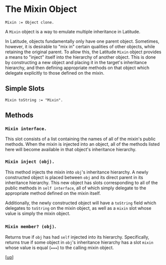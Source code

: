 
# The Mixin Object

    Mixin := Object clone.

A `Mixin` object is a way to emulate multiple inheritance in
Latitude.

In Latitude, objects fundamentally only have one parent
object. Sometimes, however, it is desirable to "mix in" certain
qualities of other objects, while retaining the original parent. To
allow this, the Latitude `Mixin` object provides a means to "inject"
itself into the hierarchy of another object. This is done by
constructing a new object and placing it in the target's inheritance
hierarchy, and then defining appropriate methods on that object which
delegate explicitly to those defined on the mixin.

## Simple Slots

    Mixin toString := "Mixin".

## Methods

### `Mixin interface.`

This slot consists of a list containing the names of all of the
mixin's public methods. When the mixin is injected into an object, all
of the methods listed here will become available in that object's
inheritance hierarchy.

### `Mixin inject (obj).`

This method injects the mixin into `obj`'s inheritance hierarchy. A
newly constructed object is placed between `obj` and its direct parent
in its inheritance hierarchy. This new object has slots corresponding
to all of the public methods in `self interface`, all of which simply
delegate to the appropriate method defined on the mixin itself.

Additionally, the newly constructed object will have a `toString`
field which delegates to `toString` on the mixin object, as well as a
`mixin` slot whose value is simply the mixin object.

### `Mixin member? (obj)`.

Returns true if `obj` has had `self` injected into its
hierarchy. Specifically, returns true if some object in `obj`'s
inheritance hierarchy has a slot `mixin` whose value is equal (`===`)
to the calling mixin object.

[[up](.)]
